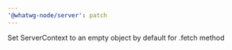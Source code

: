 ```yaml
---
'@whatwg-node/server': patch
---
```


Set ServerContext to an empty object by default for .fetch method
